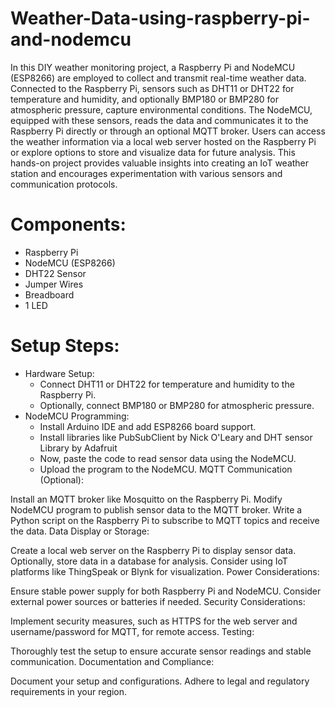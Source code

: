 # Weather-Data-using-raspberry-pi-and-nodemcu
In this DIY weather monitoring project, a Raspberry Pi and NodeMCU (ESP8266) are employed to collect and transmit real-time weather data. Connected to the Raspberry Pi, sensors such as DHT11 or DHT22 for temperature and humidity, and optionally BMP180 or BMP280 for atmospheric pressure, capture environmental conditions. The NodeMCU, equipped with these sensors, reads the data and communicates it to the Raspberry Pi directly or through an optional MQTT broker. Users can access the weather information via a local web server hosted on the Raspberry Pi or explore options to store and visualize data for future analysis. This hands-on project provides valuable insights into creating an IoT weather station and encourages experimentation with various sensors and communication protocols.

# Components:
- Raspberry Pi
- NodeMCU (ESP8266)
- DHT22 Sensor
- Jumper Wires
- Breadboard
- 1 LED

# Setup Steps:
- Hardware Setup:
    - Connect DHT11 or DHT22 for temperature and humidity to the Raspberry Pi.
    - Optionally, connect BMP180 or BMP280 for atmospheric pressure.
- NodeMCU Programming:
    - Install Arduino IDE and add ESP8266 board support.
    - Install libraries like PubSubClient by Nick O'Leary and DHT sensor Library by Adafruit
    - Now, paste the code to read sensor data using the NodeMCU.
    - Upload the program to the NodeMCU.
MQTT Communication (Optional):

Install an MQTT broker like Mosquitto on the Raspberry Pi.
Modify NodeMCU program to publish sensor data to the MQTT broker.
Write a Python script on the Raspberry Pi to subscribe to MQTT topics and receive the data.
Data Display or Storage:

Create a local web server on the Raspberry Pi to display sensor data.
Optionally, store data in a database for analysis.
Consider using IoT platforms like ThingSpeak or Blynk for visualization.
Power Considerations:

Ensure stable power supply for both Raspberry Pi and NodeMCU.
Consider external power sources or batteries if needed.
Security Considerations:

Implement security measures, such as HTTPS for the web server and username/password for MQTT, for remote access.
Testing:

Thoroughly test the setup to ensure accurate sensor readings and stable communication.
Documentation and Compliance:

Document your setup and configurations.
Adhere to legal and regulatory requirements in your region.
